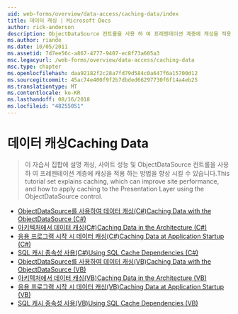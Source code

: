 ```yaml
---
uid: web-forms/overview/data-access/caching-data/index
title: 데이터 캐싱 | Microsoft Docs
author: rick-anderson
description: ObjectDataSource 컨트롤을 사용 하 여 프레젠테이션 계층에 캐싱을 적용 하는 방법과 사이트 성능을 향상할 수 있는 캐싱,이 자습서 집합에서 설명 하는 중...
ms.author: riande
ms.date: 10/05/2011
ms.assetid: 7d7ee56c-a867-4777-9407-ec8f73a605a3
msc.legacyurl: /web-forms/overview/data-access/caching-data
msc.type: chapter
ms.openlocfilehash: daa92182f2c28a7fd79d584c0a647f6a15700d12
ms.sourcegitcommit: 45ac74e400f9f2b7dbded66297730f6f14a4eb25
ms.translationtype: MT
ms.contentlocale: ko-KR
ms.lasthandoff: 08/16/2018
ms.locfileid: "48255051"
---
```

<a name="caching-data"></a><span data-ttu-id="c659e-103">데이터 캐싱</span><span class="sxs-lookup"><span data-stu-id="c659e-103">Caching Data</span></span>
====================
> <span data-ttu-id="c659e-104">이 자습서 집합에 설명 캐싱, 사이트 성능 및 ObjectDataSource 컨트롤을 사용 하 여 프레젠테이션 계층에 캐싱을 적용 하는 방법을 향상 시킬 수 있습니다.</span><span class="sxs-lookup"><span data-stu-id="c659e-104">This tutorial set explains caching, which can improve site performance, and how to apply caching to the Presentation Layer using the ObjectDataSource control.</span></span>


- [<span data-ttu-id="c659e-105">ObjectDataSource를 사용하여 데이터 캐싱(C#)</span><span class="sxs-lookup"><span data-stu-id="c659e-105">Caching Data with the ObjectDataSource (C#)</span></span>](caching-data-with-the-objectdatasource-cs.md)
- [<span data-ttu-id="c659e-106">아키텍처에서 데이터 캐싱(C#)</span><span class="sxs-lookup"><span data-stu-id="c659e-106">Caching Data in the Architecture (C#)</span></span>](caching-data-in-the-architecture-cs.md)
- [<span data-ttu-id="c659e-107">응용 프로그램 시작 시 데이터 캐싱(C#)</span><span class="sxs-lookup"><span data-stu-id="c659e-107">Caching Data at Application Startup (C#)</span></span>](caching-data-at-application-startup-cs.md)
- [<span data-ttu-id="c659e-108">SQL 캐시 종속성 사용(C#)</span><span class="sxs-lookup"><span data-stu-id="c659e-108">Using SQL Cache Dependencies (C#)</span></span>](using-sql-cache-dependencies-cs.md)
- [<span data-ttu-id="c659e-109">ObjectDataSource를 사용하여 데이터 캐싱(VB)</span><span class="sxs-lookup"><span data-stu-id="c659e-109">Caching Data with the ObjectDataSource (VB)</span></span>](caching-data-with-the-objectdatasource-vb.md)
- [<span data-ttu-id="c659e-110">아키텍처에서 데이터 캐싱(VB)</span><span class="sxs-lookup"><span data-stu-id="c659e-110">Caching Data in the Architecture (VB)</span></span>](caching-data-in-the-architecture-vb.md)
- [<span data-ttu-id="c659e-111">응용 프로그램 시작 시 데이터 캐싱(VB)</span><span class="sxs-lookup"><span data-stu-id="c659e-111">Caching Data at Application Startup (VB)</span></span>](caching-data-at-application-startup-vb.md)
- [<span data-ttu-id="c659e-112">SQL 캐시 종속성 사용(VB)</span><span class="sxs-lookup"><span data-stu-id="c659e-112">Using SQL Cache Dependencies (VB)</span></span>](using-sql-cache-dependencies-vb.md)
